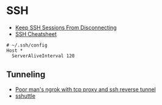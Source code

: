 # SSH

* [Keep SSH Sessions From Disconnecting](https://lonesysadmin.net/2011/11/03/keep-ssh-sessions-from-disconnecting/)
* [SSH Cheatsheet](https://bitrot.sh/cheatsheet/13-12-2017-ssh-cheatsheet/)

```
# ~/.ssh/config
Host *
  ServerAliveInterval 120
```

## Tunneling

* [Poor man's ngrok with tcp proxy and ssh reverse tunnel](https://dev.to/k4ml/poor-man-ngrok-with-tcp-proxy-and-ssh-reverse-tunnel-1fm)
* [sshuttle](https://github.com/sshuttle/sshuttle)